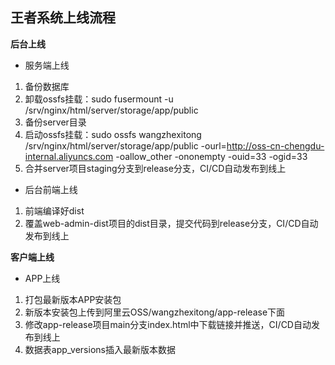 ## 王者系统上线流程

**后台上线**

- 服务端上线

1. 备份数据库
2. 卸载ossfs挂载：sudo fusermount -u /srv/nginx/html/server/storage/app/public
3. 备份server目录
4. 启动ossfs挂载：sudo ossfs wangzhexitong /srv/nginx/html/server/storage/app/public -ourl=http://oss-cn-chengdu-internal.aliyuncs.com -oallow_other -ononempty -ouid=33 -ogid=33
5. 合并server项目staging分支到release分支，CI/CD自动发布到线上

- 后台前端上线

1. 前端编译好dist
2. 覆盖web-admin-dist项目的dist目录，提交代码到release分支，CI/CD自动发布到线上

**客户端上线**

- APP上线

1. 打包最新版本APP安装包
2. 新版本安装包上传到阿里云OSS/wangzhexitong/app-release下面
3. 修改app-release项目main分支index.html中下载链接并推送，CI/CD自动发布到线上
4. 数据表app_versions插入最新版本数据